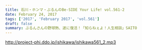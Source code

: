 ```yaml
---
title: 石川・ホンマ・ぶるんのBe-SIDE Your Life! vol.561-2
date: February 24, 2017
tags: ['2017', 'February 2017', 'vol.561']
draft: false
summary: ぶるんさんの野球熱、遂に復活！「知らねぇよ！人生相談」SAITO
---
```


http://project-phi.ddo.jp/ishikawa/ishikawa561_2.mp3